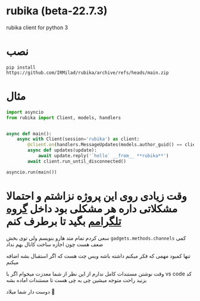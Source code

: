 # rubika (beta-22.7.3)
rubika client for python 3


# نصب 

```pip install https://github.com/IRMilad/rubika/archive/refs/heads/main.zip```

# مثال 

```python 
import asyncio
from rubika import Client, models, handlers


async def main():
    async with Client(session='rubika') as client:
        @client.on(handlers.MessageUpdates(models.author_guid() == client._guid))
        async def updates(update):
            await update.reply('`hello` __from__ **rubika**')
        await client.run_until_disconnected()

asyncio.run(main())
```

# وقت زیادی روی این پروژه نزاشتم و احتمالا مشکلاتی داره هر مشکلی بود داخل [گروه تلگرامم](https://t.me/irtelepy) بگید تا برطرف کنم

سعی کردم تمام متد هارو بنویسم ولی توی بخش ```gadgets.methods.channels``` کمی ضعف هست چون اجازه ساخت کانال بهم نداد

تنها کمبود مهمی که فکر میکنم داشته باشه ویس چت هست که اگر استقبال بشه اضافه میکنم


وقت نوشتن مستندات کامل ندارم از این نظر از شما معدزت میخوام اگر با vs code کد بزنید راحت متوجه میشین چی به چی هست تا مستندات اماده بشه


دوست دار شما میلاد 💚
